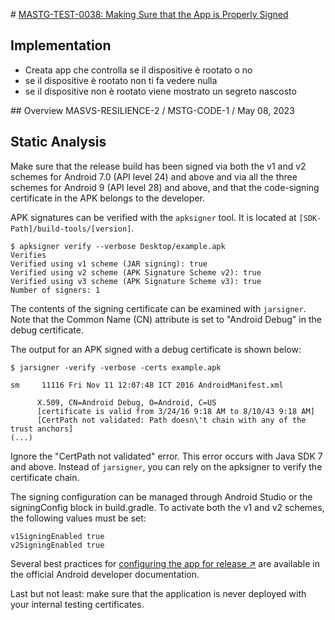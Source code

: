 # [MASTG-TEST-0038: Making Sure that the App is Properly Signed](https://mas.owasp.org/MASTG/tests/android/MASVS-RESILIENCE/MASTG-TEST-0038)

## Implementation

- Creata app che controlla se il dispositive è rootato o no
- se il dispositive è rootato non ti fa vedere nulla
- se il dispositive non è rootato viene mostrato un segreto nascosto

## Overview
MASVS-RESILIENCE-2 / MSTG-CODE-1 / May 08, 2023
## Static Analysis
Make sure that the release build has been signed via both the v1 and v2 schemes for Android 7.0 (API level 24) and above and via all the three schemes for Android 9 (API level 28) and above, and that the code-signing certificate in the APK belongs to the developer.

APK signatures can be verified with the `apksigner` tool. It is located at `[SDK-Path]/build-tools/[version]`.

```
$ apksigner verify --verbose Desktop/example.apk
Verifies
Verified using v1 scheme (JAR signing): true
Verified using v2 scheme (APK Signature Scheme v2): true
Verified using v3 scheme (APK Signature Scheme v3): true
Number of signers: 1
```
The contents of the signing certificate can be examined with `jarsigner`. Note that the Common Name (CN) attribute is set to "Android Debug" in the debug certificate.

The output for an APK signed with a debug certificate is shown below:

```
$ jarsigner -verify -verbose -certs example.apk

sm     11116 Fri Nov 11 12:07:48 ICT 2016 AndroidManifest.xml

      X.509, CN=Android Debug, O=Android, C=US
      [certificate is valid from 3/24/16 9:18 AM to 8/10/43 9:18 AM]
      [CertPath not validated: Path doesn\'t chain with any of the trust anchors]
(...)
```

Ignore the "CertPath not validated" error. This error occurs with Java SDK 7 and above. Instead of `jarsigner`, you can rely on the apksigner to verify the certificate chain.

The signing configuration can be managed through Android Studio or the signingConfig block in build.gradle. To activate both the v1 and v2 schemes, the following values must be set:

```
v1SigningEnabled true
v2SigningEnabled true
```
Several best practices for [configuring the app for release ↗](https://developer.android.com/studio/publish/preparing?hl=it#publishing-configure) are available in the official Android developer documentation.

Last but not least: make sure that the application is never deployed with your internal testing certificates.

